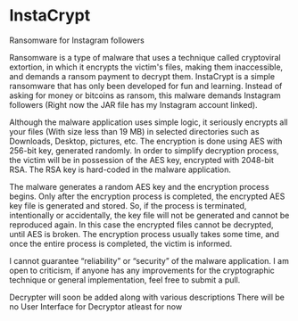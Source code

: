 # InstaCrypt
Ransomware for Instagram followers

Ransomware is a type of malware that uses a technique called cryptoviral extortion, in which it encrypts the victim's files, making them inaccessible, and demands a ransom payment to decrypt them. InstaCrypt is a simple ransomware that has only been developed for fun and learning. Instead of asking for money or bitcoins as ransom, this malware demands Instagram followers (Right now the JAR file has my Instagram account linked).

Although the malware application uses simple logic, it seriously encrypts all your files (With size less than 19 MB) in selected directories such as Downloads, Desktop, pictures, etc. The encryption is done using AES with 256-bit key, generated randomly. In order to simplify decryption process, the victim will be in possession of the AES key, encrypted with 2048-bit RSA. The RSA key is hard-coded in the malware application.

The malware generates a random AES key and the encryption process begins. Only after the encryption process is completed, the encrypted AES key file is generated and stored. So, if the process is terminated, intentionally or accidentally, the key file will not be generated and cannot be reproduced again. In this case the encrypted files cannot be decrypted, until AES is broken. The encryption process usually takes some time, and once the entire process is completed, the victim is informed.

I cannot guarantee “reliability” or “security” of the malware application. I am open to criticism, if anyone has any improvements for the cryptographic technique or general implementation, feel free to submit a pull.

Decrypter will soon be added along with various descriptions
There will be no User Interface for Decryptor atleast for now
